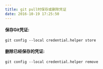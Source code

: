 ```yaml
---
title: git pull时保存或删除凭证
date: 2016-10-19 17:25:50
---
```


#### 保存Git凭证:
`git config --local credential.helper
store`
#### 删除已经保存的凭证:
`git config --local credential.helper
remove`